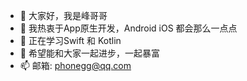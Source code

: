 - 👋 大家好，我是峰哥哥
- 👀 我热衷于App原生开发，Android iOS 都会那么一点点
- 🌱 正在学习Swift 和 Kotlin
- 💞️ 希望能和大家一起进步，一起暴富
- 📫 邮箱: phonegg@qq.com
